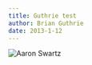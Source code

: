 ```yaml
---
title: Guthrie test
author: Brian Guthrie
date: 2013-1-12
---
```

![Aaron Swartz](http://farm3.staticflickr.com/2552/3835494997_edc2e1dc12.jpg)
